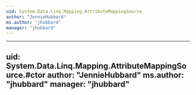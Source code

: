 ```yaml
---
uid: System.Data.Linq.Mapping.AttributeMappingSource
author: "JennieHubbard"
ms.author: "jhubbard"
manager: "jhubbard"
---
```


---
uid: System.Data.Linq.Mapping.AttributeMappingSource.#ctor
author: "JennieHubbard"
ms.author: "jhubbard"
manager: "jhubbard"
---
